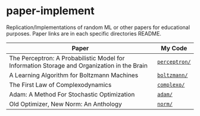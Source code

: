 # paper-implement

Replication/Implementations of random ML or other papers for educational purposes. Paper links are in each specific directories README.

| Paper                                                                                       | My Code                        |
| ------------------------------------------------------------------------------------------- | ------------------------------ |
| The Perceptron: A Probabilistic Model for Information Storage and Organization in the Brain | [`perceptron/`](./perceptron/) |
| A Learning Algorithm for Boltzmann Machines                                                 | [`boltzmann/`](./boltzmann/)   |
| The First Law of Complexodynamics                                                           | [`complexo/`](./complexo/)     |
| Adam: A Method For Stochastic Optimization                                                  | [`adam/`](./adam/)             |
| Old Optimizer, New Norm: An Anthology                                                       | [`norm/`](./norm/)              |
